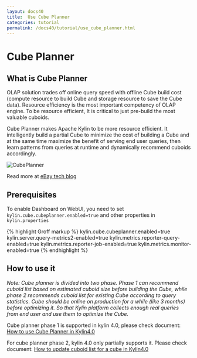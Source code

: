 ```yaml
---
layout: docs40
title:  Use Cube Planner
categories: tutorial
permalink: /docs40/tutorial/use_cube_planner.html
---
```


# Cube Planner

## What is Cube Planner

OLAP solution trades off online query speed with offline Cube build cost (compute resource to build Cube and storage resource to save the Cube data). Resource efficiency is the most important competency of OLAP engine. To be resource efficient, It is critical to just pre-build the most valuable cuboids.

Cube Planner makes Apache Kylin to be more resource efficient. It intelligently build a partial Cube to minimize the cost of building a Cube and at the same time maximize the benefit of serving end user queries, then learn patterns from queries at runtime and dynamically recommend cuboids accordingly. 

![CubePlanner](/images/CubePlanner/CubePlanner.png)

Read more at [eBay tech blog](https://www.ebayinc.com/stories/blogs/tech/cube-planner-build-an-apache-kylin-olap-cube-efficiently-and-intelligently/)

## Prerequisites

To enable Dashboard on WebUI, you need to set `kylin.cube.cubeplanner.enabled=true` and other properties in `kylin.properties`

{% highlight Groff markup %}
kylin.cube.cubeplanner.enabled=true
kylin.server.query-metrics2-enabled=true
kylin.metrics.reporter-query-enabled=true
kylin.metrics.reporter-job-enabled=true
kylin.metrics.monitor-enabled=true
{% endhighlight %}

## How to use it

*Note: Cube planner is divided into two phase. Phase 1 can recommend cuboid list based on estimated cuboid size before building the Cube, while phase 2 recommends cuboid list for existing Cube according to query statistics. Cube should be online on production for a while (like 3 months) before optimizing it. So that Kylin platform collects enough real queries from end user and use them to optimize the Cube.*  

Cube planner phase 1 is supported in kylin 4.0, please check document: [How to use Cube Planner in Kylin4.0](https://cwiki.apache.org/confluence/display/KYLIN/How+to+use+Cube+Planner+in+Kylin+4)

For cube planner phase 2, kylin 4.0 only partially supports it. Please check document: [How to update cuboid list for a cube in Kylin4.0](https://cwiki.apache.org/confluence/display/KYLIN/How+to+update+cuboid+list+for+a+cube)

